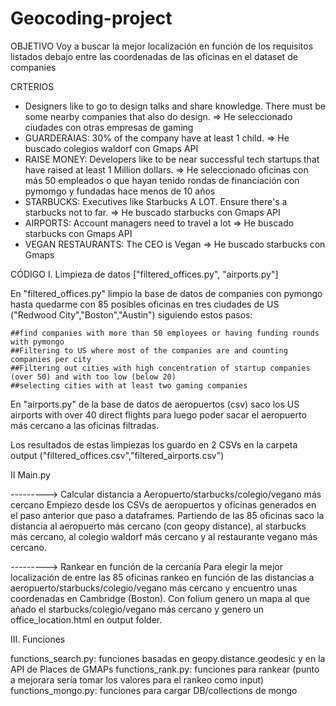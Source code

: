 # Geocoding-project

OBJETIVO
Voy a buscar la mejor localización en función de los requisitos listados debajo entre las coordenadas de las oficinas en el dataset de companies 

CRTERIOS
- Designers like to go to design talks and share knowledge. There must be some nearby companies that also do design. => He seleccionado ciudades con otras empresas de gaming
- GUARDERAIAS: 30% of the company have at least 1 child. => He buscado colegios waldorf con Gmaps API
- RAISE MONEY: Developers like to be near successful tech startups that have raised at least 1 Million dollars.  => He seleccionado oficinas con más 50 empleados o que hayan tenido rondas de financiación con pymomgo y fundadas hace menos de 10 años
- STARBUCKS: Executives like Starbucks A LOT. Ensure there's a starbucks not to far.  => He buscado starbucks con Gmaps API
- AIRPORTS: Account managers need to travel a lot => He buscado starbucks con Gmaps API
- VEGAN RESTAURANTS: The CEO is Vegan => He buscado starbucks con Gmaps

CÓDIGO
I. Limpieza de datos ["filtered_offices.py", "airports.py"]

En "filtered_offices.py" limpio la base de datos de companies con pymongo hasta quedarme con 85 posibles oficinas en tres ciudades de US ("Redwood City","Boston","Austin") siguiendo estos pasos:

    ##find companies with more than 50 employees or having funding rounds with pymongo
    ##Filtering to US where most of the companies are and counting companies per city
    ##Filtering out cities with high concentration of startup companies (over 50) and with too low (below 20)
    ##selecting cities with at least two gaming companies

En "airports.py" de la base de datos de aeropuertos (csv) saco los US airports with over 40 direct flights para luego poder sacar el aeropuerto más cercano a las oficinas filtradas. 

Los resultados de estas limpiezas los guardo en 2 CSVs en la carpeta output ("filtered_offices.csv","filtered_airports.csv")

II Main.py

---------> Calcular distancia a Aeropuerto/starbucks/colegio/vegano más cercano
Empiezo desde los CSVs de aeropuertos y oficinas generados en el paso anterior que paso a dataframes. Partiendo de las 85 oficinas saco la distancia al aeropuerto más cercano (con geopy distance), al starbucks más cercano, al colegio waldorf más cercano y al restaurante vegano más cercano.


---------> Rankear en función de la cercanía
Para elegir la mejor localización de entre las 85 oficinas rankeo en función de las distancias a aeropuerto/starbucks/colegio/vegano más cercano y encuentro unas coordenadas en Cambridge (Boston). Con folium genero un mapa al que añado el starbucks/colegio/vegano más cercano y genero un  office_location.html en output folder.


III. Funciones

functions_search.py: funciones basadas en geopy.distance.geodesic y en la API de Places de GMAPs 
functions_rank.py: funciones para rankear (punto a mejorara sería tomar los valores para el rankeo como input) 
functions_mongo.py: funciones para cargar DB/collections de mongo



